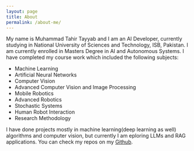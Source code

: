 ```yaml
---
layout: page
title: About
permalink: /about-me/
---
```


My name is Muhammad Tahir Tayyab and I am an AI Developer, currently studying in National University of Sciences and Technology, ISB, Pakistan. I am currently enrolled in Masters Degree in AI and Autonomous Systems. I have completed my course work which included the following subjects:

- Machine Learning
- Artificial Neural Networks
- Computer Vision
- Advanced Computer Vision and Image Processing
- Mobile Robotics
- Advanced Robotics
- Stochastic Systems
- Human Robot Interaction
- Research Methodology

I have done projects mostly in machine learning(deep learning as well) algorithms and computer vision, but currently I am eploring LLMs and RAG applications. You can check my repos on my [Github](https:/github.com/mtayyab2).